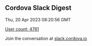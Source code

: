 ## Cordova Slack Digest
Thu, 20 Apr 2023 08:20:56 GMT

[User count: 4761](https://cordova.slack.com/)


Join the conversation at [slack.cordova.io](http://slack.cordova.io/)
